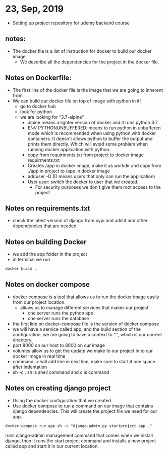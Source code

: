 # 23, Sep, 2019
* Setting up project repository for udemy backend course

## notes:
* The docker file is a list of instruction for docker to build our docker image.
  *  We describe all the dependencies for the project in the docker file.

## Notes on Dockerfile:
* The first line of the docker file is the image that we are going to inherent from
* We can build our docker file on top of image with python in it!
  * go to docker hub
  * look for python
  * we are looking for "3.7-alpine"
    * alpine means a lighter version of docker and it runs python 3.7
    * ENV PYTHONUNBUFFERED:   means to run python in unbufferen mode which is recommended
      when using python with docker containers.
      It doesn't allows python to buffer the output and prints them directly.
      Which will avoid some problem when running docker application with python.
    * copy from requirments.txt from project to docker image requirments.txt
    * Creates /app in docker image, make it as workdir and copy from ./app in project
      to /app in docker image
    * adduser -D (D means users that only can run the application)
    * User user: switch the docker to user that we created.
      * For security purposes we don't give them root access to the project

## Notes on requirements.txt
* check the latest version of django from pypi and add it and other dependencies that are needed

## Notes on building Docker
* we add the app folder in the project
* in terminal we run

```bash
docker build .
```
## Notes on docker compose
* docker compose is a tool that allows us to run the docker image easily from our
  project location.
  * allows us to manage different services that makes our project
    * one server runs the python app
    * one server runs the database
*   the first line on docker-compose file is the version of docker compose
* we will have a service called app, and the build section of the configuration,
  we are going to have a context to ".", which is our current directory.
* port 8000 on our host to 8000 on our image
* volumes allow us to get the update we make to our project in to our docker image
  in real time
* command: > will add line in next line, make sure to start it one space after indentation
* sh -c : sh is shell command and c is command

## Notes on creating django project
*  Using the docker configuration that we created
* Use docker compose to run a command on our image that contains django dependencies.
  This will create the project file we need for our app.
```shell
docker-compose run app sh -c "django-admin.py startproject app ."
```
runs django-admin management command that comes when we install django, then it runs
the start project command and installs a new project called app and start it in
our current location.
